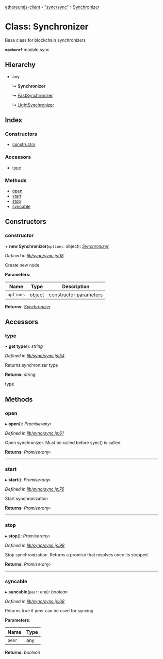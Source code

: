 [ethereumjs-client](../README.md) › ["sync/sync"](../modules/_sync_sync_.md) › [Synchronizer](_sync_sync_.synchronizer.md)

# Class: Synchronizer

Base class for blockchain synchronizers

**`memberof`** module:sync

## Hierarchy

* any

  ↳ **Synchronizer**

  ↳ [FastSynchronizer](_sync_fastsync_.fastsynchronizer.md)

  ↳ [LightSynchronizer](_sync_lightsync_.lightsynchronizer.md)

## Index

### Constructors

* [constructor](_sync_sync_.synchronizer.md#constructor)

### Accessors

* [type](_sync_sync_.synchronizer.md#type)

### Methods

* [open](_sync_sync_.synchronizer.md#open)
* [start](_sync_sync_.synchronizer.md#start)
* [stop](_sync_sync_.synchronizer.md#stop)
* [syncable](_sync_sync_.synchronizer.md#syncable)

## Constructors

###  constructor

\+ **new Synchronizer**(`options`: object): *[Synchronizer](_sync_sync_.synchronizer.md)*

*Defined in [lib/sync/sync.js:18](https://github.com/ethereumjs/ethereumjs-client/blob/master/lib/sync/sync.js#L18)*

Create new node

**Parameters:**

Name | Type | Description |
------ | ------ | ------ |
`options` | object | constructor parameters |

**Returns:** *[Synchronizer](_sync_sync_.synchronizer.md)*

## Accessors

###  type

• **get type**(): *string*

*Defined in [lib/sync/sync.js:54](https://github.com/ethereumjs/ethereumjs-client/blob/master/lib/sync/sync.js#L54)*

Returns synchronizer type

**Returns:** *string*

type

## Methods

###  open

▸ **open**(): *Promise‹any›*

*Defined in [lib/sync/sync.js:61](https://github.com/ethereumjs/ethereumjs-client/blob/master/lib/sync/sync.js#L61)*

Open synchronizer. Must be called before sync() is called

**Returns:** *Promise‹any›*

___

###  start

▸ **start**(): *Promise‹any›*

*Defined in [lib/sync/sync.js:76](https://github.com/ethereumjs/ethereumjs-client/blob/master/lib/sync/sync.js#L76)*

Start synchronization

**Returns:** *Promise‹any›*

___

###  stop

▸ **stop**(): *Promise‹any›*

*Defined in [lib/sync/sync.js:98](https://github.com/ethereumjs/ethereumjs-client/blob/master/lib/sync/sync.js#L98)*

Stop synchronization. Returns a promise that resolves once its stopped.

**Returns:** *Promise‹any›*

___

###  syncable

▸ **syncable**(`peer`: any): *boolean*

*Defined in [lib/sync/sync.js:68](https://github.com/ethereumjs/ethereumjs-client/blob/master/lib/sync/sync.js#L68)*

Returns true if peer can be used for syncing

**Parameters:**

Name | Type |
------ | ------ |
`peer` | any |

**Returns:** *boolean*
